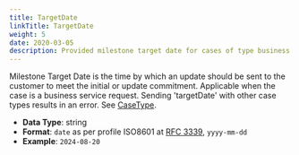 ```yaml
---
title: TargetDate
linkTitle: TargetDate
weight: 5
date: 2020-03-05
description: Provided milestone target date for cases of type business service request
---
```


Milestone Target Date is the time by which an update should be sent to the customer to meet the initial or update commitment. Applicable when the case is a business service request. Sending 'targetDate' with other case types results in an error. See [CaseType](/docs/shared_services/supportapi/formats/case_type).

* **Data Type**: string
* **Format**: `date` as per profile ISO8601 at [RFC 3339](https://datatracker.ietf.org/doc/html/rfc3339#ref-ISO8601), `yyyy-mm-dd`
* **Example**: `2024-08-20`